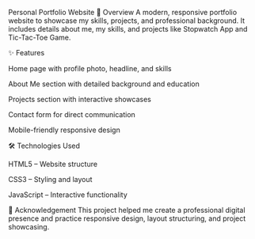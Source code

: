 Personal Portfolio Website
📌 Overview
A modern, responsive portfolio website to showcase my skills, projects, and professional background. It includes details about me, my skills, and projects like Stopwatch App and Tic-Tac-Toe Game.

✨ Features

Home page with profile photo, headline, and skills

About Me section with detailed background and education

Projects section with interactive showcases

Contact form for direct communication

Mobile-friendly responsive design

🛠 Technologies Used

HTML5 – Website structure

CSS3 – Styling and layout

JavaScript – Interactive functionality

🙌 Acknowledgement
This project helped me create a professional digital presence and practice responsive design, layout structuring, and project showcasing.
